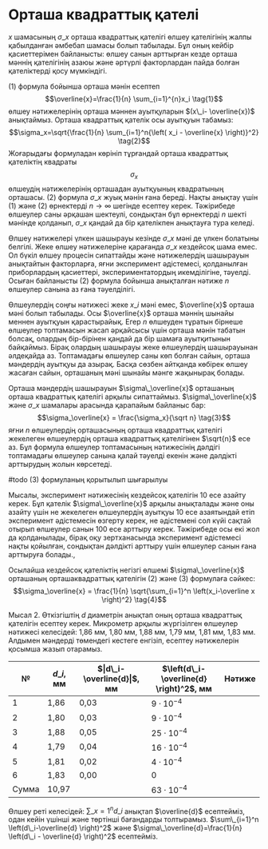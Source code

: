 # Орташа квадраттық қателі

$x$ шамасының $\sigma\_x$ орташа квадраттық қателігі өлшеу қателігінің жалпы қабылданған әмбебап шамасы болып табылады. Бұл оның кейбір қасиеттерімен байланысты: өлшеу санын арттырған кезде орташа мәннің қателігінің азаюы және әртүрлі факторлардан пайда болған қателіктерді қосу мүмкіндігі.

(1) формула бойынша орташа мәнін есептеп $$\overline{x}=\frac{1}{n} \sum_{i=1}^{n}x_i \tag{1}$$ өлшеу нәтижелерінің орташа мәннен ауытқуларын $(x\_i- \overline{x})$ анықтаймыз. Орташа квадраттық қателік осы ауытқуын табамыз: $$\sigma_x=\sqrt{\frac{1}{n} \sum_{i=1}^n{\left( x_i - \overline{x} \right)}^2} \tag{2}$$ Жоғарыдағы формуладан көрініп тұрғандай орташа квадраттық қателіктің квадраты $$\sigma_x$$  өлшеудің нәтижелерінің орташадан ауытқуының квадратының орташасы. (2) формула $\sigma\_x$ жуық мәнін ғана береді. Нақты анықтау үшін (1) және (2) өрнектерді $n \rightarrow \infty$ шегінде есептеу керек. Тәжірибеде өлшеулер саны әрқашан шектеулі, сондықтан бұл өрнектерді $n$ шекті мәнінде қолданып, $\sigma\_x$ қандай да бір қателікпен анықтауға тура келеді.

Өлшеу нәтижелері үлкен шашырауы кезінде $\sigma\_x$ мәні де үлкен болатыны белгілі. Жеке өлшеу нәтижелеріне қарағанда $\sigma\_x$ кездейсоқ шама емес. Ол бүкіл өлшеу процесін сипаттайды және нәтижелердің шашырауын анықтайтын факторларға, яғни эксперимент әдістемесі, қолданылған приборлардың қасиеттері, экспериментатордың икемділігіне, тәуелді. Осыған байланысты (2) формула бойынша анықталған нәтиже $n$ өлшеулер санына аз ғана тәуелділігі.

Өлшеулердің соңғы нәтижесі жеке $x\_i$ мәні емес, $\overline{x}$ орташа мәні болып табылады. Осы $\overline{x}$ орташа мәннің шынайы меннен ауытқуын қарастырайық. Егер $n$ өлшеуден тұратын бірнеше өлшеулер топтамасын жасап әрқайсысы үшін орташа мәнін табатын болсақ, олардың бір-бірінен қандай да бір шамаға ауытқитынын байқаймыз. Бірақ олардың шашырауы жеке өлшеулердің шашырауынан әлдеқайда аз. Топтамадағы өлшеулер саны көп болған сайын, орташа мәндердің ауытқуы да азырақ. Басқа сөзбен айтқанда көбірек өлшеу жасаған сайын, орташаның мәні шынайы мәнге жақынырақ болады.

Орташа мәндердің шашырауын $\sigma\_\overline{x}$ орташаның орташа квадраттық қателігі арқылы сипаттаймыз. $\sigma\_\overline{x}$ және $\sigma\_x$ шамалары арасында қарапайым байланыс бар: $$\sigma_\overline{x} = \frac{\sigma_x}{\sqrt n} \tag{3}$$ яғни $n$ өлшеулердің орташасының орташа квадраттық қателігі жекелеген өлшеулердің орташа квадраттық қателігінен $\sqrt{n}$ есе аз. Бұл формула өлшеулер топтамасының нәтижесінің дәлдігі топтамадағы өлшеулер санына қалай тәуелді екенін және дәлдікті арттырудың жолын көрсетеді.

\#todo (3) формуланың қорытылып шығарылуы

Мысалы, эксперимент нәтижесінің кездейсоқ қателігін 10 есе азайту керек. Бұл қателік $\sigma\_\overline{x}$ арқылы анықталады және оны азайту үшін не жекелеген өлшеулердің ауытқуы 10 есе азаятындай етіп эксперимент әдістемесін өзгерту керек, не әдістемені сол күйі сақтай отырып өлшеулер санын 100 есе арттыру керек. Тәжірибеде осы екі жол да қолданылады, бірақ оқу зертханасында эксперимент әдістемесі нақты қойылған, сондықтан дәлдікті арттыру үшін өлшеулер санын ғана арттыруға болады.,

Осылайша кездейсоқ қателіктің негізгі өлшемі $\sigma\_\overline{x}$ орташаның орташаквадраттық қателігін (2) және (3) формулаға сәйкес: $$\sigma_\overline{x} = \frac{1}{n} \sqrt{\sum_{i=1}^n \left(x_i-\overline x \right)^2} \tag{4}$$

Мысал 2. Өткізгіштің $d$ диаметрін анықтап оның орташа квадраттық қателігін есептеу керек. Микрометр арқылы жүргізілген өлшеулер нәтижесі келесідей: 1,86 мм, 1,80 мм, 1,88 мм, 1,79 мм, 1,81 мм, 1,83 мм. Алдымен мәндерді төмендегі кестеге енгізіп, есептеу нәтижелерін қосымша жазып отарамыз.

| №     | $d\_i$, мм | $\|d\_i-\overline{d}\|$, мм | $\left(d\_i-\overline{d} \right)^2$, мм | Нәтиже |
| ----- | ---------- | --------------------------- | --------------------------------------- | ------ |
| 1     | 1,86       | 0,03                        | $9 \cdot 10^{-4}$                       |        |
| 2     | 1,80       | 0,03                        | $9 \cdot 10^{-4}$                       |        |
| 3     | 1,88       | 0,05                        | $25 \cdot 10^{-4}$                      |        |
| 4     | 1,79       | 0,04                        | $16 \cdot 10^{-4}$                      |        |
| 5     | 1,81       | 0,02                        | $4 \cdot 10^{-4}$                       |        |
| 6     | 1,83       | 0,00                        | $0$                                     |        |
| Сумма | 10,97      |                             | $63 \cdot 10^{-4}$                      |        |

Өлшеу реті келесідей: $\sum\_{x=1}^n d\_i$ анықтап $\overline{d}$ есептейміз, одан кейін үшінші және төртінші бағандарды толтырамыз. $\sum\_{i=1}^n \left(d\_i-\overline{d} \right)^2$ және $\sigma\_\overline{d}=\frac{1}{n} \left(d\_i - \overline{d} \right)^2$ есептейміз.

